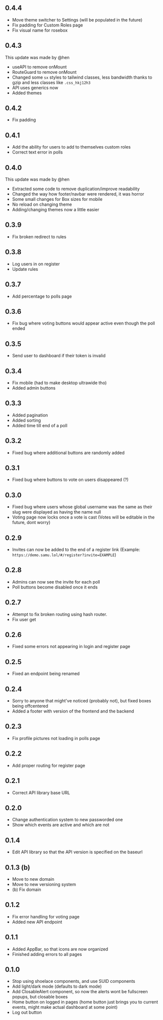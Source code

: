 ## 0.4.4

- Move theme switcher to Settings (will be populated in the future)
- Fix padding for Custom Roles page
- Fix visual name for rosebox

## 0.4.3

This update was made by @hen

- useAPI to remove onMount
- RouteGuard to remove onMount
- Changed some `sx` styles to tailwind classes, less bandwidth thanks to gzip and less classes like `.css_hkj12h3`
- API uses generics now
- Added themes

## 0.4.2

- Fix padding

## 0.4.1

- Add the ability for users to add to themselves custom roles
- Correct text error in polls

## 0.4.0

This update was made by @hen

- Extracted some code to remove duplication/improve readability
- Changed the way how footer/navbar were rendered, it was horror
- Some small changes for Box sizes for mobile
- No reload on changing theme
- Adding/changing themes now a little easier

## 0.3.9

- Fix broken redirect to rules

## 0.3.8

- Log users in on register
- Update rules

## 0.3.7

- Add percentage to polls page

## 0.3.6

- Fix bug where voting buttons would appear active even though the poll ended

## 0.3.5

- Send user to dashboard if their token is invalid

## 0.3.4

- Fix mobile (had to make desktop ultrawide tho)
- Added admin buttons

## 0.3.3

- Added pagination
- Added sorting
- Added time till end of a poll

## 0.3.2

- Fixed bug where additional buttons are randomly added

## 0.3.1

- Fixed bug where buttons to vote on users disappeared (?)

## 0.3.0

- Fixed bug where users whose global username was the same as their slug were displayed as having the name null
- Voting page now locks once a vote is cast (Votes will be editable in the future, dont worry)

## 0.2.9

- Invites can now be added to the end of a register link (Example: `https://demo.samu.lol/#/register?invite=EXAMPLE`)

## 0.2.8

- Admins can now see the invite for each poll
- Poll buttons become disabled once it ends

## 0.2.7

- Attempt to fix broken routing using hash router.
- Fix user get

## 0.2.6

- Fixed some errors not appearing in login and register page

## 0.2.5

- Fixed an endpoint being renamed

## 0.2.4

- Sorry to anyone that might've noticed (probably not), but fixed boxes being offcentered
- Added a footer with version of the frontend and the backend

## 0.2.3

- Fix profile pictures not loading in polls page

## 0.2.2

- Add proper routing for register page

## 0.2.1

- Correct API library base URL

## 0.2.0

- Change authentication system to new passworded one
- Show which events are active and which are not

## 0.1.4

- Edit API library so that the API version is specified on the baseurl

## 0.1.3 (b)

- Move to new domain
- Move to new versioning system
- (b) Fix domain

## 0.1.2

- Fix error handling for voting page
- Added new API endpoint

## 0.1.1

- Added AppBar, so that icons are now organized
- Finished adding errors to all pages

## 0.1.0

- Stop using shoelace components, and use SUID components
- Add light/dark mode (defaults to dark mode)
- Add ClosableAlert component, so now the alerts wont be fullscreen popups, but closable boxes
- Home button on logged in pages (home button just brings you to current events, might make actual dashboard at some point)
- Log out button
